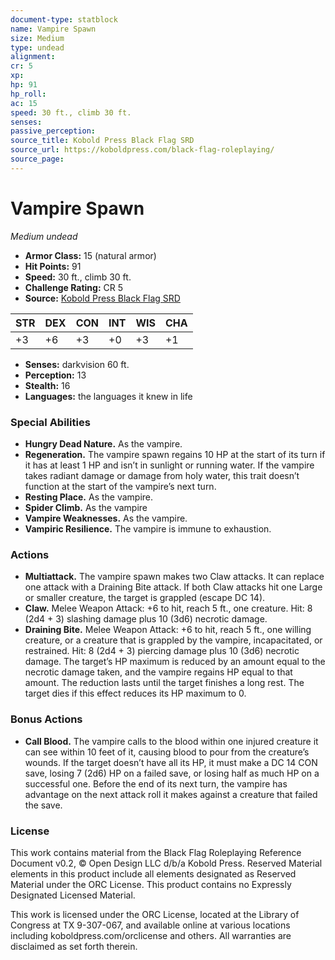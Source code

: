 ```yaml
---
document-type: statblock
name: Vampire Spawn
size: Medium
type: undead
alignment: 
cr: 5
xp: 
hp: 91
hp_roll: 
ac: 15
speed: 30 ft., climb 30 ft.
senses: 
passive_perception: 
source_title: Kobold Press Black Flag SRD
source_url: https://koboldpress.com/black-flag-roleplaying/
source_page: 
---
```


# Vampire Spawn

*Medium undead*

- **Armor Class:** 15 (natural armor)
- **Hit Points:** 91
- **Speed:** 30 ft., climb 30 ft.
- **Challenge Rating:** CR 5
- **Source:** [Kobold Press Black Flag SRD](https://koboldpress.com/black-flag-roleplaying/)

| STR | DEX | CON | INT | WIS | CHA |
| --- | --- | --- | --- | --- | --- |
| +3 | +6 | +3 | +0 | +3 | +1 |

- **Senses:** darkvision 60 ft.
- **Perception:** 13
- **Stealth:** 16
- **Languages:** the languages it knew in life

### Special Abilities

- **Hungry Dead Nature.** As the vampire.
- **Regeneration.** The vampire spawn regains 10 HP at the start of its turn if it has at least 1 HP and isn’t in sunlight or running water. If the vampire takes radiant damage or damage from holy water, this trait doesn’t function at the start of the vampire’s next turn.
- **Resting Place.** As the vampire.
- **Spider Climb.** As the vampire
- **Vampire Weaknesses.** As the vampire.
- **Vampiric Resilience.** The vampire is immune to exhaustion.

### Actions

- **Multiattack.** The vampire spawn makes two Claw attacks. It can replace one attack with a Draining Bite attack. If both Claw attacks hit one Large or smaller creature, the target is grappled (escape DC 14).
- **Claw.** Melee Weapon Attack: +6 to hit, reach 5 ft., one creature. Hit: 8 (2d4 + 3) slashing damage plus 10 (3d6) necrotic damage.
- **Draining Bite.** Melee Weapon Attack: +6 to hit, reach 5 ft., one willing creature, or a creature that is grappled by the vampire, incapacitated, or restrained. Hit: 8 (2d4 + 3) piercing damage plus 10 (3d6) necrotic damage. The target’s HP maximum is reduced by an amount equal to the necrotic damage taken, and the vampire regains HP equal to that amount. The reduction lasts until the target finishes a long rest. The target dies if this effect reduces its HP maximum to 0.

### Bonus Actions

- **Call Blood.** The vampire calls to the blood within one injured creature it can see within 10 feet of it, causing blood to pour from the creature’s wounds. If the target doesn’t have all its HP, it must make a DC 14 CON save, losing 7 (2d6) HP on a failed save, or losing half as much HP on a successful one. Before the end of its next turn, the vampire has advantage on the next attack roll it makes against a creature that failed the save.

### License

This work contains material from the Black Flag Roleplaying Reference Document v0.2, © Open Design LLC d/b/a Kobold Press. Reserved Material elements in this product include all elements designated as Reserved Material under the ORC License. This product contains no Expressly Designated Licensed Material.

This work is licensed under the ORC License, located at the Library of Congress at TX 9-307-067, and available online at various locations including koboldpress.com/orclicense and others. All warranties are disclaimed as set forth therein.
